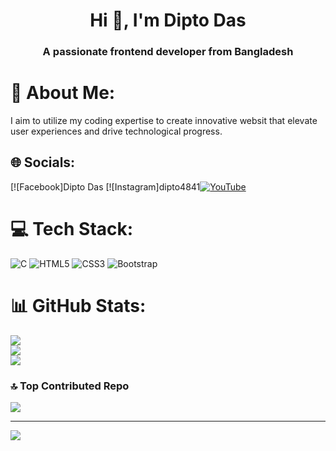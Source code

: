 <h1 align="center">Hi 👋, I'm Dipto Das</h1>
<h3 align="center">A passionate frontend developer from Bangladesh</h3>


# 💫 About Me:
I aim to utilize my coding expertise to create innovative websit that elevate user experiences and drive technological progress.

## 🌐 Socials:
[![Facebook]Dipto Das [![Instagram]dipto4841[![YouTube](https://img.shields.io/badge/YouTube-%23FF0000.svg?logo=YouTube&logoColor=white)](https://youtube.com/@https://www.youtube.com/@gamingwithbarisiallakakku) 

# 💻 Tech Stack:
![C](https://img.shields.io/badge/c-%2300599C.svg?style=for-the-badge&logo=c&logoColor=white) ![HTML5](https://img.shields.io/badge/html5-%23E34F26.svg?style=for-the-badge&logo=html5&logoColor=white) ![CSS3](https://img.shields.io/badge/css3-%231572B6.svg?style=for-the-badge&logo=css3&logoColor=white) ![Bootstrap](https://img.shields.io/badge/bootstrap-%238511FA.svg?style=for-the-badge&logo=bootstrap&logoColor=white)
# 📊 GitHub Stats:
![](https://github-readme-stats.vercel.app/api?username=dipto-kanto-das&theme=dark&hide_border=false&include_all_commits=false&count_private=false)<br/>
![](https://github-readme-streak-stats.herokuapp.com/?user=dipto-kanto-das&theme=dark&hide_border=false)<br/>
![](https://github-readme-stats.vercel.app/api/top-langs/?username=dipto-kanto-das&theme=dark&hide_border=false&include_all_commits=false&count_private=false&layout=compact)

### 🔝 Top Contributed Repo
![](https://github-contributor-stats.vercel.app/api?username=dipto-kanto-das&limit=5&theme=dark&combine_all_yearly_contributions=true)

---
[![](https://visitcount.itsvg.in/api?id=dipto-kanto-das&icon=5&color=0)](https://visitcount.itsvg.in)

<!-- Proudly created with GPRM ( https://gprm.itsvg.in ) -->
